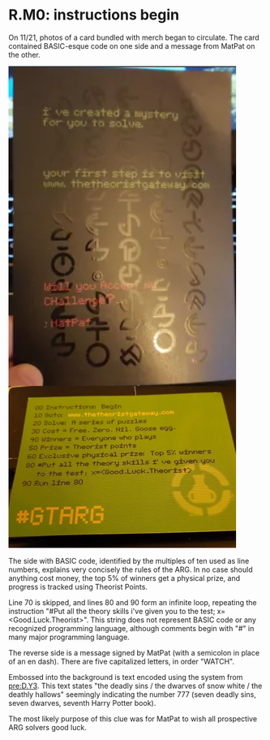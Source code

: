 # R.M0: instructions begin

On 11/21, photos of a card bundled with merch began to circulate.
The card contained BASIC-esque code on one side and a message from MatPat on the other.

![](../../assets/1.r.m0.card.png)

The side with BASIC code, identified by the multiples of ten used as line numbers, explains very concisely the rules of the ARG.
In no case should anything cost money, the top 5% of winners get a physical prize, and progress is tracked using Theorist Points.

Line 70 is skipped, and lines 80 and 90 form an infinite loop, repeating the instruction "\#Put all the theory skills i've given you to the test; x=&lt;Good.Luck.Theorist&gt;".
This string does not represent BASIC code or any recognized programming language, although comments begin with "\#" in many major programming language.

The reverse side is a message signed by MatPat \(with a semicolon in place of an en dash\).
There are five capitalized letters, in order "WATCH".

Embossed into the background is text encoded using the system from [pre:D.Y3](../../pre-arg/digital/d.y3-youareprepared.md).
This text states "the deadly sins / the dwarves of snow white / the deathly hallows" seemingly indicating the number 777 \(seven deadly sins, seven dwarves, seventh Harry Potter book\).

The most likely purpose of this clue was for MatPat to wish all prospective ARG solvers good luck.
